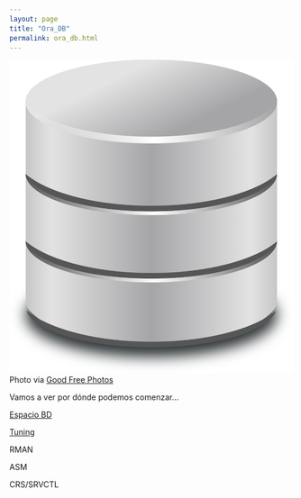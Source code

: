 ```yaml
---
layout: page
title: "Ora_DB"
permalink: ora_db.html
---
```


![Database](images/database-symbol-vector-clipart.png "Database")
Photo via <a href="https://www.goodfreephotos.com/">Good Free Photos</a>

Vamos a ver por dónde podemos comenzar...

[Espacio BD](https://github.com/ruthc-w/ora/blob/main/space.md "Espacio BD")

[Tuning](https://github.com/ruthc-w/ora/blob/main/tuning.md "Tuning")

RMAN

ASM

CRS/SRVCTL
